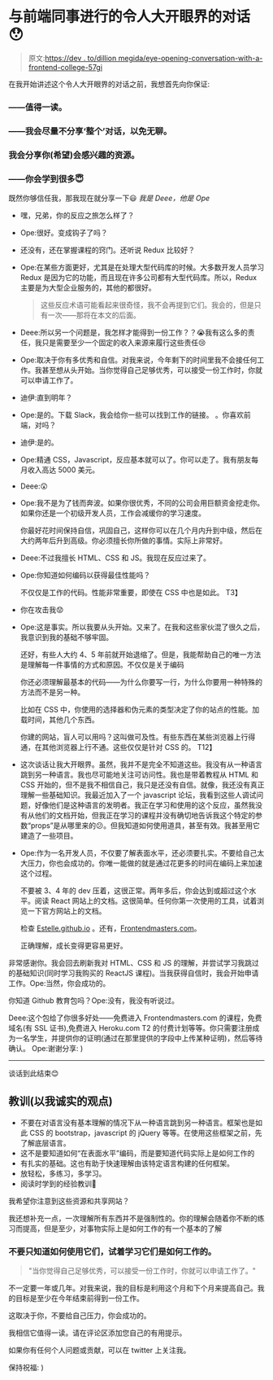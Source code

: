 # 与前端同事进行的令人大开眼界的对话😯

> 原文:[https://dev . to/dillion megida/eye-opening-conversation-with-a-frontend-college-57gi](https://dev.to/dillionmegida/eye-opening-conversation-with-a-frontend-colleague-57gi)

在我开始讲述这个令人大开眼界的对话之前，我想首先向你保证:

### ——值得一读。

### ——我会尽量不分享‘整个’对话，以免无聊。

### 我会分享你(希望)会感兴趣的资源。

### ——你会学到很多😇

既然你够信任我，那我现在就分享一下😃
*我是 Deee，他是 Ope*

*   嘿，兄弟，你的反应之旅怎么样了？
*   Ope:很好。变成钩子了吗？

*   还没有，还在掌握课程的窍门。还听说 Redux 比较好？

*   Ope:在某些方面更好，尤其是在处理大型代码库的时候。大多数开发人员学习 Redux 是因为它的功能，而且现在许多公司都有大型代码库。所以，Redux 主要是为大型企业服务的，其他的都很好。

    > 这些反应术语可能看起来很奇怪，我不会再提到它们。我会的，但是只有一次——那将在本文的后面。

*   Deee:所以另一个问题是，我怎样才能得到一份工作？？😭我有这么多的责任，我只是需要至少一个固定的收入来源来履行这些责任😢

*   Ope:取决于你有多优秀和自信。对我来说，今年剩下的时间里我不会接任何工作。我甚至想从头开始。当你觉得自己足够优秀，可以接受一份工作时，你就可以申请工作了。

*   迪伊:直到明年？

*   Ope:是的。下载 Slack，我会给你一些可以找到工作的链接。
    。你喜欢前端，对吗？

*   迪伊:是的。

*   Ope:精通 CSS，Javascript，反应基本就可以了。你可以走了。我有朋友每月收入高达 5000 美元。

*   Deee:😲

*   Ope:我不是为了钱而奔波。如果你很优秀，不同的公司会用巨额资金挖走你。如果你还是一个初级开发人员，工作会减缓你的学习速度。

    你最好花时间保持自信，巩固自己，这样你可以在几个月内升到中级，然后在大约两年后升到高级。你必须擅长你所做的事情。实际上非常好。

*   Deee:不过我擅长 HTML、CSS 和 JS。我现在反应过来了。

*   Ope:你知道如何编码以获得最佳性能吗？

    不仅仅是工作的代码。性能非常重要，即使在 CSS 中也是如此。
    T3】

*   你在攻击我😟

*   Ope:这是事实。所以我要从头开始。又来了。在我和这些家伙混了很久之后，我意识到我的基础不够牢固。

    还好，有些人大约 4、5 年前就开始退缩了。但是，我能帮助自己的唯一方法是理解每一件事情的方式和原因。不仅仅是关于编码

    你还必须理解最基本的代码——为什么你要写一行，为什么你要用一种特殊的方法而不是另一种。

    比如在 CSS 中，你使用的选择器和伪元素的类型决定了你的站点的性能。加载时间，其他几个东西。

    你建的网站，盲人可以用吗？这叫做可及性。有些东西在某些浏览器上行得通，在其他浏览器上行不通。这些仅仅是针对 CSS 的。
    T12】

*   这次谈话让我大开眼界。虽然，我并不是完全不知道这些。我没有从一种语言跳到另一种语言。我也尽可能地关注可访问性。我也是带着教程从 HTML 和 CSS 开始的，但不是我不相信自己，我只是还没有自信。就像，我还没有真正理解一些基础知识。我最近加入了一个 javascript 论坛，我看到这些人调试问题，好像他们是这种语言的发明者。我正在学习和使用的这个反应，虽然我没有从他们的文档开始，但我正在学习的课程并没有确切地告诉我这个特定的参数“props”是从哪里来的😕。但我知道如何使用道具，甚至有效。我甚至用它建造了一些项目。

*   Ope:作为一名开发人员，不仅要了解表面水平，还必须要扎实。不要给自己太大压力，你也会成功的。你唯一能做的就是通过花更多的时间在编码上来加速这个过程。

    不要被 3、4 年的 dev 压着，这很正常。两年多后，你会达到或超过这个水平。阅读 React 网站上的文档。这很简单。任何你第一次使用的工具，试着浏览一下官方网站上的文档。

    检查 [Estelle.github.io](https://estelle.github.io) 。还有，[Frontendmasters.com](https://frontendmasters.com)。

    正确理解，成长变得更容易更好。

非常感谢你。我会回去刷新我对 HTML、CSS 和 JS 的理解，并尝试学习我跳过的基础知识(同时学习我购买的 ReactJS 课程)。当我获得自信时，我会开始申请工作。Ope:当然，你会成功的。

你知道 Github 教育包吗？Ope:没有，我没有听说过。

Deee:这个包给了你很多好处——免费进入 Frontendmasters.com 的课程，免费域名(有 SSL 证书),免费进入 Heroku.com T2 的付费计划等等。你只需要注册成为一名学生，并提供你的证明(通过在那里提供的字段中上传某种证明)，然后等待确认。
Ope:谢谢分享: )

* * *

谈话到此结束😊

## [](#lessons-in-my-honest-opinion)教训(以我诚实的观点)

*   不要在对语言没有基本理解的情况下从一种语言跳到另一种语言。框架也是如此 CSS 的 bootstrap，javascript 的 jQuery 等等。在使用这些框架之前，先了解底层语言。
*   这不是要知道如何“在表面水平”编码，而是要知道代码实际上是如何工作的
*   有扎实的基础。这也有助于快速理解由该特定语言构建的任何框架。
*   放轻松，多练习，多学习。
*   阅读时学到的经验教训🙂

我希望你注意到这些资源和共享网站？

我还想补充一点，一次理解所有东西并不是强制性的。你的理解会随着你不断的练习而提高，但是至少，对事物实际上是如何工作的有一个基本的了解

### 不要只知道如何使用它们，试着学习它们是如何工作的。

> "当你觉得自己足够优秀，可以接受一份工作时，你就可以申请工作了。"

不一定要一年或几年。对我来说，我的目标是利用这个月和下个月来提高自己。我的目标是至少在今年结束前得到一份工作。

这取决于你，不要给自己压力，你会成功的。

我相信它值得一读。请在评论区添加您自己的有用提示。

如果你有任何个人问题或贡献，可以在 twitter 上关注我。

保持祝福: )